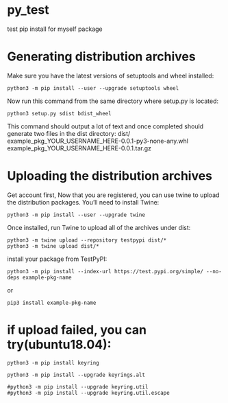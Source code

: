 # py_test
test pip install for myself package

# Generating distribution archives

Make sure you have the latest versions of setuptools and wheel installed:
```
python3 -m pip install --user --upgrade setuptools wheel
```

Now run this command from the same directory where setup.py is located:
```
python3 setup.py sdist bdist_wheel
```

This command should output a lot of text and once completed should generate two files in the dist directory:
dist/
  example_pkg_YOUR_USERNAME_HERE-0.0.1-py3-none-any.whl
  example_pkg_YOUR_USERNAME_HERE-0.0.1.tar.gz
  
# Uploading the distribution archives
  
Get account first, Now that you are registered, you can use twine to upload the distribution packages. You’ll need to install Twine:
```
python3 -m pip install --user --upgrade twine
```
  
Once installed, run Twine to upload all of the archives under dist:
```
python3 -m twine upload --repository testpypi dist/*
python3 -m twine upload dist/*
```

install your package from TestPyPI:
```
python3 -m pip install --index-url https://test.pypi.org/simple/ --no-deps example-pkg-name
```
or 
```
pip3 install example-pkg-name
```

# if upload failed, you can try(ubuntu18.04):
```
python3 -m pip install keyring

python3 -m pip install --upgrade keyrings.alt

#python3 -m pip install --upgrade keyring.util
#python3 -m pip install --upgrade keyring.util.escape
```
